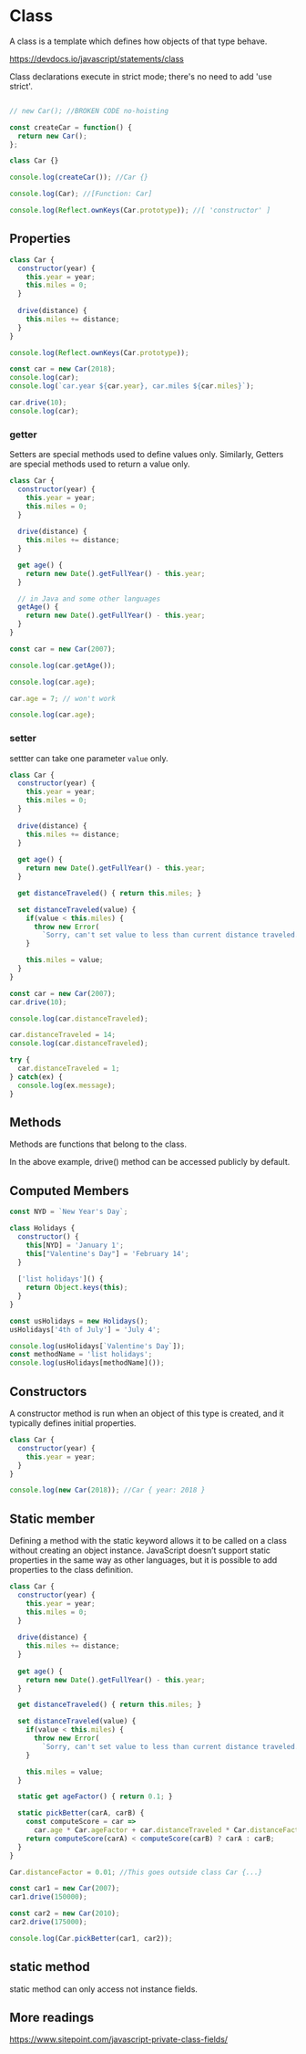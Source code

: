 # Class

A class is a template which defines how objects of that type behave.

<https://devdocs.io/javascript/statements/class>

Class declarations execute in strict mode; there's no need to add 'use strict'.

```js

// new Car(); //BROKEN CODE no-hoisting

const createCar = function() {
  return new Car();
};

class Car {}

console.log(createCar()); //Car {}

console.log(Car); //[Function: Car]

console.log(Reflect.ownKeys(Car.prototype)); //[ 'constructor' ]
```

## Properties

```js
class Car {
  constructor(year) {
    this.year = year;
    this.miles = 0;
  }
  
  drive(distance) {
    this.miles += distance;
  }
}

console.log(Reflect.ownKeys(Car.prototype));

const car = new Car(2018);
console.log(car);
console.log(`car.year ${car.year}, car.miles ${car.miles}`);

car.drive(10);
console.log(car);
```

### getter

Setters are special methods used to define values only. Similarly, Getters are special methods used to return a value only.

```js
class Car {
  constructor(year) {
    this.year = year;
    this.miles = 0;
  }
  
  drive(distance) {
    this.miles += distance;
  }

  get age() {
    return new Date().getFullYear() - this.year;
  }

  // in Java and some other languages  
  getAge() {
    return new Date().getFullYear() - this.year;
  }
}

const car = new Car(2007);

console.log(car.getAge());

console.log(car.age);

car.age = 7; // won't work

console.log(car.age);
```

### setter

settter can take one parameter `value` only.

```js
class Car {
  constructor(year) {
    this.year = year;
    this.miles = 0;
  }
  
  drive(distance) {
    this.miles += distance;
  }
  
  get age() {
    return new Date().getFullYear() - this.year;
  }

  get distanceTraveled() { return this.miles; }

  set distanceTraveled(value) {
    if(value < this.miles) {
      throw new Error(
        `Sorry, can't set value to less than current distance traveled.`);
    }

    this.miles = value;
  }
}

const car = new Car(2007);
car.drive(10);

console.log(car.distanceTraveled);

car.distanceTraveled = 14;
console.log(car.distanceTraveled);

try {
  car.distanceTraveled = 1;
} catch(ex) {
  console.log(ex.message);
}
```

## Methods

Methods are functions that belong to the class.

In the above example, drive() method can be accessed publicly by default.

## Computed Members

```js
const NYD = `New Year's Day`;

class Holidays {
  constructor() {
    this[NYD] = 'January 1';
    this["Valentine's Day"] = 'February 14';
  }
  
  ['list holidays']() {
    return Object.keys(this);
  }
}

const usHolidays = new Holidays();
usHolidays['4th of July'] = 'July 4';

console.log(usHolidays[`Valentine's Day`]);
const methodName = 'list holidays';
console.log(usHolidays[methodName]());
```

## Constructors

A constructor method is run when an object of this type is created, and it typically defines initial properties. 

```js
class Car {
  constructor(year) {
    this.year = year;
  }
}

console.log(new Car(2018)); //Car { year: 2018 }

```

## Static member

Defining a method with the static keyword allows it to be called on a class without creating an object instance. JavaScript doesn’t support static properties in the same way as other languages, but it is possible to add properties to the class definition.

```js
class Car {
  constructor(year) {
    this.year = year;
    this.miles = 0;
  }
  
  drive(distance) {
    this.miles += distance;
  }
  
  get age() {
    return new Date().getFullYear() - this.year;
  }

  get distanceTraveled() { return this.miles; }

  set distanceTraveled(value) {
    if(value < this.miles) {
      throw new Error(
        `Sorry, can't set value to less than current distance traveled.`);
    }

    this.miles = value;
  }

  static get ageFactor() { return 0.1; }

  static pickBetter(carA, carB) {
    const computeScore = car =>
      car.age * Car.ageFactor + car.distanceTraveled * Car.distanceFactor;
    return computeScore(carA) < computeScore(carB) ? carA : carB;
  }
}

Car.distanceFactor = 0.01; //This goes outside class Car {...}

const car1 = new Car(2007);
car1.drive(150000);

const car2 = new Car(2010);
car2.drive(175000);

console.log(Car.pickBetter(car1, car2));
```

## static method

static method can only access not instance fields.

## More readings

<https://www.sitepoint.com/javascript-private-class-fields/>
